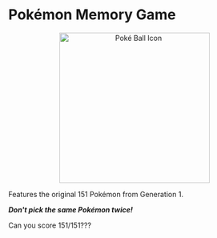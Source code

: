 # Pokémon Memory Game

<div style="text-align: center">
  <img src="public/Poké_Ball_icon.svg" width="300" alt="Poké Ball Icon">
</div>

Features the original 151 Pokémon from Generation 1.

**_Don't pick the same Pokémon twice!_**

Can you score 151/151???
